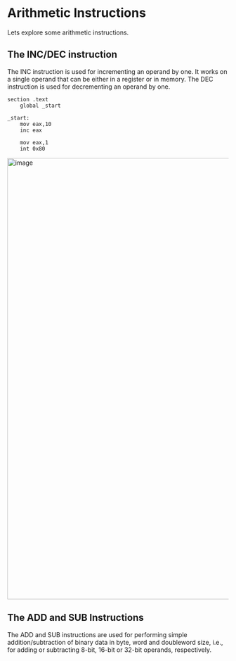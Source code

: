 # Arithmetic Instructions

Lets explore some arithmetic instructions.

## The INC/DEC instruction
The INC instruction is used for incrementing an operand by one. It works on a single operand that can be either in a register or in memory. The DEC instruction is used for decrementing an operand by one.

``` assembly
section .text
    global _start

_start:
    mov eax,10
    inc eax
  
    mov eax,1
    int 0x80
```

<img width="1003" alt="image" src="https://user-images.githubusercontent.com/11669149/223891859-55ce3503-c862-4b08-ad99-7944fea82d4c.png">

## The ADD and SUB Instructions
The ADD and SUB instructions are used for performing simple addition/subtraction of binary data in byte, word and doubleword size, i.e., for adding or subtracting 8-bit, 16-bit or 32-bit operands, respectively.




